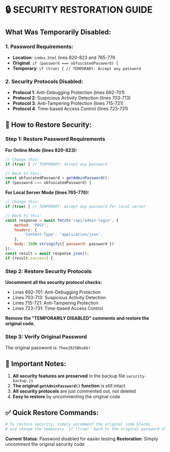 # 🔒 SECURITY RESTORATION GUIDE

## What Was Temporarily Disabled:

### 1. **Password Requirements:**
- **Location**: `index.html` lines 820-823 and 765-776
- **Original**: `if (password === obfuscatedPassword) {`
- **Temporary**: `if (true) { // TEMPORARY: Accept any password`

### 2. **Security Protocols Disabled:**
- **Protocol 1**: Anti-Debugging Protection (lines 692-701)
- **Protocol 2**: Suspicious Activity Detection (lines 703-713)  
- **Protocol 3**: Anti-Tampering Protection (lines 715-721)
- **Protocol 4**: Time-based Access Control (lines 723-731)

## 🔄 How to Restore Security:

### **Step 1: Restore Password Requirements**

**For Online Mode (lines 820-823):**
```javascript
// Change this:
if (true) { // TEMPORARY: Accept any password

// Back to this:
const obfuscatedPassword = getAdminPassword();
if (password === obfuscatedPassword) {
```

**For Local Server Mode (lines 765-776):**
```javascript
// Change this:
if (true) { // TEMPORARY: Accept any password for local server

// Back to this:
const response = await fetch('/api/admin-login', {
    method: 'POST',
    headers: {
        'Content-Type': 'application/json',
    },
    body: JSON.stringify({ password: password })
});
const result = await response.json();
if (result.success) {
```

### **Step 2: Restore Security Protocols**

**Uncomment all the security protocol checks:**
- Lines 692-701: Anti-Debugging Protection
- Lines 703-713: Suspicious Activity Detection  
- Lines 715-721: Anti-Tampering Protection
- Lines 723-731: Time-based Access Control

**Remove the "TEMPORARILY DISABLED" comments and restore the original code.**

### **Step 3: Verify Original Password**

The original password is: `Thee2025Bbubb!`

## 🚨 Important Notes:

1. **All security features are preserved** in the backup file `security-backup.js`
2. **The original `getAdminPassword()` function** is still intact
3. **All security protocols** are just commented out, not deleted
4. **Easy to restore** by uncommenting the original code

## ✅ Quick Restore Commands:

```bash
# To restore security, simply uncomment the original code blocks
# and change the temporary `if (true)` back to the original password checks
```

**Current Status**: Password disabled for easier testing
**Restoration**: Simply uncomment the original security code
